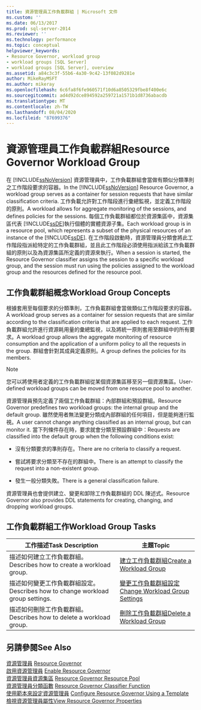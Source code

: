 ```yaml
---
title: 資源管理員工作負載群組 | Microsoft 文件
ms.custom: ''
ms.date: 06/13/2017
ms.prod: sql-server-2014
ms.reviewer: ''
ms.technology: performance
ms.topic: conceptual
helpviewer_keywords:
- Resource Governor, workload group
- workload groups [SQL Server]
- workload groups [SQL Server], overview
ms.assetid: a84c3c3f-55b6-4a30-9c42-13f082d9281e
author: MikeRayMSFT
ms.author: mikeray
ms.openlocfilehash: 6c6fa8f6fe960571f10d6a8505329fbe8f400e6c
ms.sourcegitcommit: ad4d92dce894592a259721a1571b1d8736abacdb
ms.translationtype: MT
ms.contentlocale: zh-TW
ms.lasthandoff: 08/04/2020
ms.locfileid: "87699376"
---
```

# <a name="resource-governor-workload-group"></a><span data-ttu-id="ea745-102">資源管理員工作負載群組</span><span class="sxs-lookup"><span data-stu-id="ea745-102">Resource Governor Workload Group</span></span>
  <span data-ttu-id="ea745-103">在 [!INCLUDE[ssNoVersion](../../includes/ssnoversion-md.md)] 資源管理員中，工作負載群組會當做有類似分類準則之工作階段要求的容器。</span><span class="sxs-lookup"><span data-stu-id="ea745-103">In the [!INCLUDE[ssNoVersion](../../includes/ssnoversion-md.md)] Resource Governor, a workload group serves as a container for session requests that have similar classification criteria.</span></span> <span data-ttu-id="ea745-104">工作負載允許對工作階段進行彙總監視，並定義工作階段的原則。</span><span class="sxs-lookup"><span data-stu-id="ea745-104">A workload allows for aggregate monitoring of the sessions, and defines policies for the sessions.</span></span> <span data-ttu-id="ea745-105">每個工作負載群組都位於資源集區中，資源集區代表 [!INCLUDE[ssDE](../../includes/ssde-md.md)]執行個體的實體資源子集。</span><span class="sxs-lookup"><span data-stu-id="ea745-105">Each workload group is in a resource pool, which represents a subset of the physical resources of an instance of the [!INCLUDE[ssDE](../../includes/ssde-md.md)].</span></span> <span data-ttu-id="ea745-106">在工作階段啟動時，資源管理員分類會將此工作階段指派給特定的工作負載群組，並且此工作階段必須使用指派給該工作負載群組的原則以及為資源集區所定義的資源來執行。</span><span class="sxs-lookup"><span data-stu-id="ea745-106">When a session is started, the Resource Governor classifier assigns the session to a specific workload group, and the session must run using the policies assigned to the workload group and the resources defined for the resource pool.</span></span>  
  
## <a name="workload-group-concepts"></a><span data-ttu-id="ea745-107">工作負載群組概念</span><span class="sxs-lookup"><span data-stu-id="ea745-107">Workload Group Concepts</span></span>  
 <span data-ttu-id="ea745-108">根據套用至每個要求的分類準則，工作負載群組會當做類似工作階段要求的容器。</span><span class="sxs-lookup"><span data-stu-id="ea745-108">A workload group serves as a container for session requests that are similar according to the classification criteria that are applied to each request.</span></span> <span data-ttu-id="ea745-109">工作負載群組允許進行資源耗用量的彙總監視，以及將統一原則套用至群組中的所有要求。</span><span class="sxs-lookup"><span data-stu-id="ea745-109">A workload group allows the aggregate monitoring of resource consumption and the application of a uniform policy to all the requests in the group.</span></span> <span data-ttu-id="ea745-110">群組會針對其成員定義原則。</span><span class="sxs-lookup"><span data-stu-id="ea745-110">A group defines the policies for its members.</span></span>  
  
> [!NOTE]  
>  <span data-ttu-id="ea745-111">您可以將使用者定義的工作負載群組從某個資源集區移至另一個資源集區。</span><span class="sxs-lookup"><span data-stu-id="ea745-111">User-defined workload groups can be moved from one resource pool to another.</span></span>  
  
 <span data-ttu-id="ea745-112">資源管理員預先定義了兩個工作負載群組：內部群組和預設群組。</span><span class="sxs-lookup"><span data-stu-id="ea745-112">Resource Governor predefines two workload groups: the internal group and the default group.</span></span> <span data-ttu-id="ea745-113">雖然使用者無法變更分類成內部群組的任何項目，但是能夠進行監視。</span><span class="sxs-lookup"><span data-stu-id="ea745-113">A user cannot change anything classified as an internal group, but can monitor it.</span></span> <span data-ttu-id="ea745-114">當下列條件存在時，要求就會分類至預設群組中：</span><span class="sxs-lookup"><span data-stu-id="ea745-114">Requests are classified into the default group when the following conditions exist:</span></span>  
  
-   <span data-ttu-id="ea745-115">沒有分類要求的準則存在。</span><span class="sxs-lookup"><span data-stu-id="ea745-115">There are no criteria to classify a request.</span></span>  
  
-   <span data-ttu-id="ea745-116">嘗試將要求分類至不存在的群組中。</span><span class="sxs-lookup"><span data-stu-id="ea745-116">There is an attempt to classify the request into a non-existent group.</span></span>  
  
-   <span data-ttu-id="ea745-117">發生一般分類失敗。</span><span class="sxs-lookup"><span data-stu-id="ea745-117">There is a general classification failure.</span></span>  
  
 <span data-ttu-id="ea745-118">資源管理員也會提供建立、變更和卸除工作負載群組的 DDL 陳述式。</span><span class="sxs-lookup"><span data-stu-id="ea745-118">Resource Governor also provides DDL statements for creating, changing, and dropping workload groups.</span></span>  
  
## <a name="workload-group-tasks"></a><span data-ttu-id="ea745-119">工作負載群組工作</span><span class="sxs-lookup"><span data-stu-id="ea745-119">Workload Group Tasks</span></span>  
  
|<span data-ttu-id="ea745-120">工作描述</span><span class="sxs-lookup"><span data-stu-id="ea745-120">Task Description</span></span>|<span data-ttu-id="ea745-121">主題</span><span class="sxs-lookup"><span data-stu-id="ea745-121">Topic</span></span>|  
|----------------------|-----------|  
|<span data-ttu-id="ea745-122">描述如何建立工作負載群組。</span><span class="sxs-lookup"><span data-stu-id="ea745-122">Describes how to create a workload group.</span></span>|[<span data-ttu-id="ea745-123">建立工作負載群組</span><span class="sxs-lookup"><span data-stu-id="ea745-123">Create a Workload Group</span></span>](create-a-workload-group.md)|  
|<span data-ttu-id="ea745-124">描述如何變更工作負載群組設定。</span><span class="sxs-lookup"><span data-stu-id="ea745-124">Describes how to change workload group settings.</span></span>|[<span data-ttu-id="ea745-125">變更工作負載群組設定</span><span class="sxs-lookup"><span data-stu-id="ea745-125">Change Workload Group Settings</span></span>](change-workload-group-settings.md)|  
|<span data-ttu-id="ea745-126">描述如何刪除工作負載群組。</span><span class="sxs-lookup"><span data-stu-id="ea745-126">Describes how to delete a workload group.</span></span>|[<span data-ttu-id="ea745-127">刪除工作負載群組</span><span class="sxs-lookup"><span data-stu-id="ea745-127">Delete a Workload Group</span></span>](delete-a-workload-group.md)|  
  
## <a name="see-also"></a><span data-ttu-id="ea745-128">另請參閱</span><span class="sxs-lookup"><span data-stu-id="ea745-128">See Also</span></span>  
 <span data-ttu-id="ea745-129">[資源管理員](resource-governor.md) </span><span class="sxs-lookup"><span data-stu-id="ea745-129">[Resource Governor](resource-governor.md) </span></span>  
 <span data-ttu-id="ea745-130">[啟用資源管理員](enable-resource-governor.md) </span><span class="sxs-lookup"><span data-stu-id="ea745-130">[Enable Resource Governor](enable-resource-governor.md) </span></span>  
 <span data-ttu-id="ea745-131">[資源管理員資源集區](resource-governor-resource-pool.md) </span><span class="sxs-lookup"><span data-stu-id="ea745-131">[Resource Governor Resource Pool](resource-governor-resource-pool.md) </span></span>  
 <span data-ttu-id="ea745-132">[資源管理員分類函數](resource-governor-classifier-function.md) </span><span class="sxs-lookup"><span data-stu-id="ea745-132">[Resource Governor Classifier Function](resource-governor-classifier-function.md) </span></span>  
 <span data-ttu-id="ea745-133">[使用範本來設定資源管理員](configure-resource-governor-using-a-template.md) </span><span class="sxs-lookup"><span data-stu-id="ea745-133">[Configure Resource Governor Using a Template](configure-resource-governor-using-a-template.md) </span></span>  
 [<span data-ttu-id="ea745-134">檢視資源管理員屬性</span><span class="sxs-lookup"><span data-stu-id="ea745-134">View Resource Governor Properties</span></span>](view-resource-governor-properties.md)  
  
  
